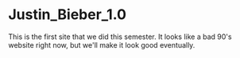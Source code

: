 # Justin_Bieber_1.0
This is the first site that we did this semester. It looks like a bad 90's website right now, but we'll make it look good eventually.
